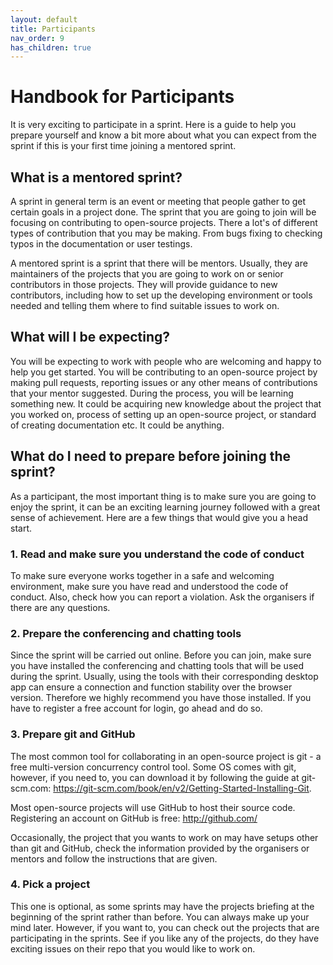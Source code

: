 ```yaml
---
layout: default
title: Participants
nav_order: 9
has_children: true
---
```


# Handbook for Participants

It is very exciting to participate in a sprint. Here is a guide to help you prepare yourself and know a bit more about what you can expect from the sprint if this is your first time joining a mentored sprint.

## What is a mentored sprint?

A sprint in general term is an event or meeting that people gather to get certain goals in a project done. The sprint that you are going to join will be focusing on contributing to open-source projects. There a lot's of different types of contribution that you may be making. From bugs fixing to checking typos in the documentation or user testings.

A mentored sprint is a sprint that there will be mentors. Usually, they are maintainers of the projects that you are going to work on or senior contributors in those projects. They will provide guidance to new contributors, including how to set up the developing environment or tools needed and telling them where to find suitable issues to work on.

## What will I be expecting?

You will be expecting to work with people who are welcoming and happy to help you get started. You will be contributing to an open-source project by making pull requests, reporting issues or any other means of contributions that your mentor suggested. During the process, you will be learning something new. It could be acquiring new knowledge about the project that you worked on, process of setting up an open-source project, or standard of creating documentation etc. It could be anything.

## What do I need to prepare before joining the sprint?

As a participant, the most important thing is to make sure you are going to enjoy the sprint, it can be an exciting learning journey followed with a great sense of achievement. Here are a few things that would give you a head start.

### 1. Read and make sure you understand the code of conduct

To make sure everyone works together in a safe and welcoming environment, make sure you have read and understood the code of conduct. Also, check how you can report a violation. Ask the organisers if there are any questions.

### 2. Prepare the conferencing and chatting tools

Since the sprint will be carried out online. Before you can join, make sure you have installed the conferencing and chatting tools that will be used during the sprint. Usually, using the tools with their corresponding desktop app can ensure a connection and function stability over the browser version. Therefore we highly recommend you have those installed. If you have to register a free account for login, go ahead and do so.

### 3. Prepare git and GitHub

The most common tool for collaborating in an open-source project is git - a free multi-version concurrency control tool. Some OS comes with git, however, if you need to, you can download it by following the guide at git-scm.com: https://git-scm.com/book/en/v2/Getting-Started-Installing-Git.

Most open-source projects will use GitHub to host their source code. Registering an account on GitHub is free: http://github.com/

Occasionally, the project that you wants to work on may have setups other than git and GitHub, check the information provided by the organisers or mentors and follow the instructions that are given.

### 4. Pick a project

This one is optional, as some sprints may have the projects briefing at the beginning of the sprint rather than before. You can always make up your mind later. However, if you want to, you can check out the projects that are participating in the sprints. See if you like any of the projects, do they have exciting issues on their repo that you would like to work on.
